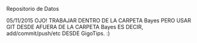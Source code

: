 Repositorio de Datos

05/11/2015 OJO! TRABAJAR DENTRO DE LA CARPETA Bayes
		   PERO USAR GIT DESDE AFUERA DE LA CARPETA Bayes 
		   ES DECIR, add/commit/push/etc DESDE GigoTips.
		   :)
